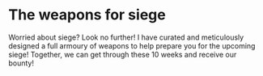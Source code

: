 # The weapons for siege
Worried about siege? Look no further! I have curated and meticulously designed a full armoury of weapons to help prepare you for the upcoming siege! Together, we can get through these 10 weeks and receive our bounty! 
